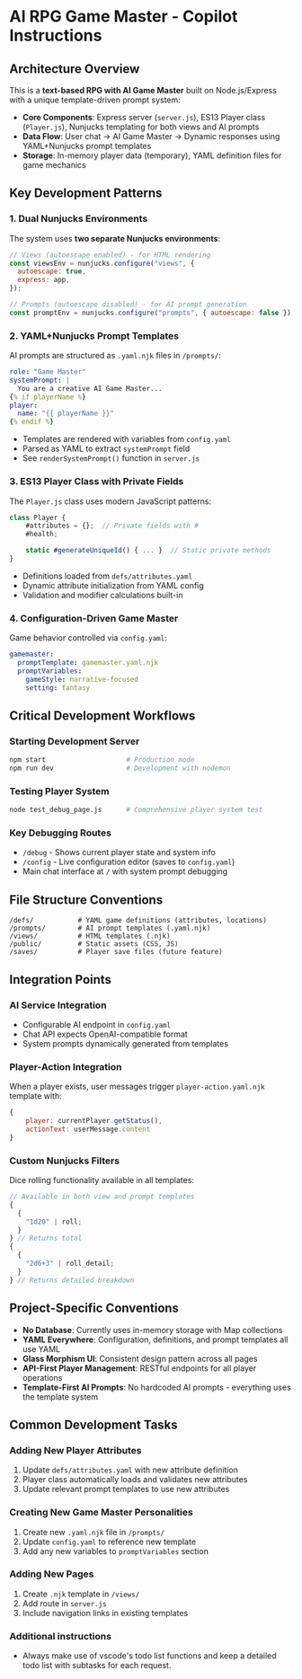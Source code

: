 # AI RPG Game Master - Copilot Instructions

## Architecture Overview

This is a **text-based RPG with AI Game Master** built on Node.js/Express with a unique template-driven prompt system:

- **Core Components**: Express server (`server.js`), ES13 Player class (`Player.js`), Nunjucks templating for both views and AI prompts
- **Data Flow**: User chat → AI Game Master → Dynamic responses using YAML+Nunjucks prompt templates
- **Storage**: In-memory player data (temporary), YAML definition files for game mechanics

## Key Development Patterns

### 1. Dual Nunjucks Environments

The system uses **two separate Nunjucks environments**:

```javascript
// Views (autoescape enabled) - for HTML rendering
const viewsEnv = nunjucks.configure("views", {
  autoescape: true,
  express: app,
});

// Prompts (autoescape disabled) - for AI prompt generation
const promptEnv = nunjucks.configure("prompts", { autoescape: false });
```

### 2. YAML+Nunjucks Prompt Templates

AI prompts are structured as `.yaml.njk` files in `/prompts/`:

```yaml
role: "Game Master"
systemPrompt: |
  You are a creative AI Game Master...
{% if playerName %}
player:
  name: "{{ playerName }}"
{% endif %}
```

- Templates are rendered with variables from `config.yaml`
- Parsed as YAML to extract `systemPrompt` field
- See `renderSystemPrompt()` function in `server.js`

### 3. ES13 Player Class with Private Fields

The `Player.js` class uses modern JavaScript patterns:

```javascript
class Player {
    #attributes = {};  // Private fields with #
    #health;

    static #generateUniqueId() { ... }  // Static private methods
}
```

- Definitions loaded from `defs/attributes.yaml`
- Dynamic attribute initialization from YAML config
- Validation and modifier calculations built-in

### 4. Configuration-Driven Game Master

Game behavior controlled via `config.yaml`:

```yaml
gamemaster:
  promptTemplate: gamemaster.yaml.njk
  promptVariables:
    gameStyle: narrative-focused
    setting: fantasy
```

## Critical Development Workflows

### Starting Development Server

```bash
npm start                    # Production mode
npm run dev                  # Development with nodemon
```

### Testing Player System

```bash
node test_debug_page.js      # Comprehensive player system test
```

### Key Debugging Routes

- `/debug` - Shows current player state and system info
- `/config` - Live configuration editor (saves to `config.yaml`)
- Main chat interface at `/` with system prompt debugging

## File Structure Conventions

```
/defs/           # YAML game definitions (attributes, locations)
/prompts/        # AI prompt templates (.yaml.njk)
/views/          # HTML templates (.njk)
/public/         # Static assets (CSS, JS)
/saves/          # Player save files (future feature)
```

## Integration Points

### AI Service Integration

- Configurable AI endpoint in `config.yaml`
- Chat API expects OpenAI-compatible format
- System prompts dynamically generated from templates

### Player-Action Integration

When a player exists, user messages trigger `player-action.yaml.njk` template with:

```javascript
{
    player: currentPlayer.getStatus(),
    actionText: userMessage.content
}
```

### Custom Nunjucks Filters

Dice rolling functionality available in all templates:

```javascript
// Available in both view and prompt templates
{
  {
    "1d20" | roll;
  }
} // Returns total
{
  {
    "2d6+3" | roll_detail;
  }
} // Returns detailed breakdown
```

## Project-Specific Conventions

- **No Database**: Currently uses in-memory storage with Map collections
- **YAML Everywhere**: Configuration, definitions, and prompt templates all use YAML
- **Glass Morphism UI**: Consistent design pattern across all pages
- **API-First Player Management**: RESTful endpoints for all player operations
- **Template-First AI Prompts**: No hardcoded AI prompts - everything uses the template system

## Common Development Tasks

### Adding New Player Attributes

1. Update `defs/attributes.yaml` with new attribute definition
2. Player class automatically loads and validates new attributes
3. Update relevant prompt templates to use new attributes

### Creating New Game Master Personalities

1. Create new `.yaml.njk` file in `/prompts/`
2. Update `config.yaml` to reference new template
3. Add any new variables to `promptVariables` section

### Adding New Pages

1. Create `.njk` template in `/views/`
2. Add route in `server.js`
3. Include navigation links in existing templates

### Additional instructions

- Always make use of vscode's todo list functions and keep a detailed todo list with subtasks for each request.
